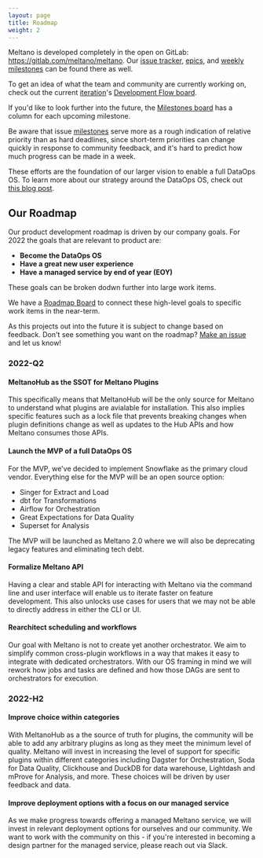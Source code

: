 ```yaml
---
layout: page
title: Roadmap
weight: 2
---
```


Meltano is developed completely in the open on GitLab: <https://gitlab.com/meltano/meltano>. Our [issue tracker](https://gitlab.com/groups/meltano/-/issues), [epics](https://gitlab.com/groups/meltano/-/epics), and [weekly milestones](https://gitlab.com/groups/meltano/-/milestones) can be found there as well.

To get an idea of what the team and community are currently working on, check out the current [iteration](/company/using-gitlab#iterations)'s [Development Flow board](https://gitlab.com/groups/meltano/-/boards/536761?scope=all&utf8=%E2%9C%93&milestone_title=%23upcoming).

If you'd like to look further into the future, the [Milestones board](https://gitlab.com/groups/meltano/-/boards/536761?not[label_name][]=valuestream::Business+Operation&not[label_name][]=kind::Non-Product&iteration_id=Current) has a column for each upcoming milestone.

Be aware that issue [milestones](/company/using-gitlab#milestones) serve more as a rough indication of relative priority than as hard deadlines,
since short-term priorities can change quickly in response to community feedback, and it's hard to predict how much progress can be made in a week.

These efforts are the foundation of our larger vision to enable a full DataOps OS.
To learn more about our strategy around the DataOps OS, check out [this blog post](https://meltano.com/blog/our-strategy-to-achieving-meltanos-ambitious-mission-and-vision/).

## Our Roadmap

Our product development roadmap is driven by our company goals.
For 2022 the goals that are relevant to product are:

* **Become the DataOps OS**
* **Have a great new user experience**
* **Have a managed service by end of year (EOY)**

These goals can be broken dodwn further into large work items. 

We have a [Roadmap Board](https://gitlab.com/groups/meltano/-/boards/3860358?label_name[]=Roadmap) to connect these high-level goals to specific work items in the near-term.

As this projects out into the future it is subject to change based on feedback.
Don't see something you want on the roadmap? [Make an issue](https://gitlab.com/meltano/meltano/-/issues) and let us know!

### 2022-Q2

#### MeltanoHub as the SSOT for Meltano Plugins

This specifically means that MeltanoHub will be the only source for Meltano to understand what plugins are avialable for installation. 
This also implies specific features such as a lock file that prevents breaking changes when plugin definitions change as well as updates to the Hub APIs and how Meltano consumes those APIs.

#### Launch the MVP of a full DataOps OS

For the MVP, we've decided to implement Snowflake as the primary cloud vendor.
Everything else for the MVP will be an open source option:

* Singer for Extract and Load
* dbt for Transformations
* Airflow for Orchestration
* Great Expectations for Data Quality
* Superset for Analysis

The MVP will be launched as Meltano 2.0 where we will also be deprecating legacy features and eliminating tech debt.

#### Formalize Meltano API

Having a clear and stable API for interacting with Meltano via the command line and user interface will enable us to iterate faster on feature development. 
This also unlocks use cases for users that we may not be able to directly address in either the CLI or UI.

#### Rearchitect scheduling and workflows

Our goal with Meltano is not to create yet another orchestrator. 
We aim to simplify common cross-plugin workflows in a way that makes it easy to integrate with dedicated orchestrators.
With our OS framing in mind we will rework how jobs and tasks are defined and how those DAGs are sent to orchestrators for execution.

### 2022-H2

#### Improve choice within categories

With MeltanoHub as a the source of truth for plugins, the community will be able to add any arbitrary plugins as long as they meet the minimum level of quality.
Meltano will invest in increasing the level of support for specific plugins within different categories including Dagster for Orchestration, Soda for Data Quality, Clickhouse and DuckDB for data warehouse, Lightdash and mProve for Analysis, and more. 
These choices will be driven by user feedback and data. 

#### Improve deployment options with a focus on our managed service

As we make progress towards offering a managed Meltano service, we will invest in relevant deployment options for ourselves and our community.
We want to work with the community on this - if you're interested in becoming a design partner for the managed service, please reach out via Slack.
